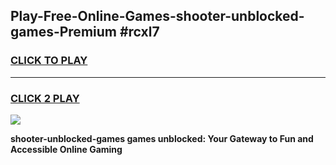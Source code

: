
## Play-Free-Online-Games-shooter-unblocked-games-Premium #rcxl7
<h3>
<a href="https://premium.freeplayer.one?title=shooter-unblocked-games&ref=8M">CLICK TO PLAY</a></h3>
<hr>

<h3>
<a href="https://premium.freeplayer.one?title=shooter-unblocked-games&ref=8M">CLICK 2 PLAY</a>
  
</h3>

<a href="https://premium.freeplayer.one?title=shooter-unblocked-games&ref=8M"><img src="https://clearcache.store/games.png"></a>


**shooter-unblocked-games games unblocked: Your Gateway to Fun and Accessible Online Gaming**
